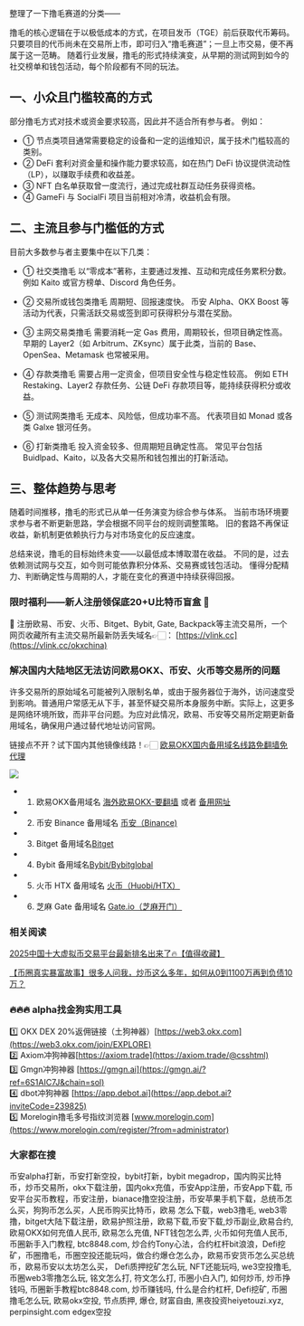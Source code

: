 整理了一下撸毛赛道的分类——

撸毛的核心逻辑在于以极低成本的方式，在项目发币（TGE）前后获取代币筹码。
只要项目的代币尚未在交易所上市，即可归入“撸毛赛道”；一旦上市交易，便不再属于这一范畴。
随着行业发展，撸毛的形式持续演变，从早期的测试网到如今的社交榜单和钱包活动，每个阶段都有不同的玩法。

## 一、小众且门槛较高的方式
部分撸毛方式对技术或资金要求较高，因此并不适合所有参与者。
例如：
- ① 节点类项目通常需要稳定的设备和一定的运维知识，属于技术门槛较高的类别。
- ② DeFi 套利对资金量和操作能力要求较高，如在热门 DeFi 协议提供流动性（LP），以赚取手续费和收益差。
- ③ NFT 白名单获取曾一度流行，通过完成社群互动任务获得资格。
- ④ GameFi 与 SocialFi 项目当前相对冷清，收益机会有限。

## 二、主流且参与门槛低的方式

目前大多数参与者主要集中在以下几类：
- ① 社交类撸毛
以“零成本”著称，主要通过发推、互动和完成任务累积分数。
例如 Kaito 或官方榜单、Discord 角色任务。

- ② 交易所或钱包类撸毛
周期短、回报速度快。
币安 Alpha、OKX Boost 等活动为代表，只需活跃交易或签到即可获得积分与潜在奖励。

- ③ 主网交易类撸毛
需要消耗一定 Gas 费用，周期较长，但项目确定性高。
早期的 Layer2（如 Arbitrum、ZKsync）属于此类，当前的 Base、OpenSea、Metamask 也常被采用。
- ④ 存款类撸毛
需要占用一定资金，但项目安全性与稳定性较高。
例如 ETH Restaking、Layer2 存款任务、公链 DeFi 存款项目等，能持续获得积分或收益。

- ⑤ 测试网类撸毛
无成本、风险低，但成功率不高。
代表项目如 Monad 或各类 Galxe 银河任务。

- ⑥ 打新类撸毛
投入资金较多、但周期短且确定性高。
常见平台包括 Buidlpad、Kaito，以及各大交易所和钱包推出的打新活动。

## 三、整体趋势与思考

随着时间推移，撸毛的形式已从单一任务演变为综合参与体系。
当前市场环境要求参与者不断更新思路，学会根据不同平台的规则调整策略。
旧的套路不再保证收益，新机制更依赖执行力与对市场变化的反应速度。

总结来说，撸毛的目标始终未变——以最低成本博取潜在收益。
不同的是，过去依赖测试网与交互，如今则可能依靠积分体系、交易赛或钱包活动。
懂得分配精力、判断确定性与周期的人，才能在变化的赛道中持续获得回报。

### 限时福利——新人注册领保底20+U比特币盲盒 🎁
🎁 注册欧易、币安、火币、Bitget、Bybit, Gate, Backpack等主流交易所，一个网页收藏所有主流交易所最新防丢失域名👉🏻： [https://vlink.cc](https://vlink.cc/okxchina)

### 解决国内大陆地区无法访问欧易OKX、币安、火币等交易所的问题
许多交易所的原始域名可能被列入限制名单，或由于服务器位于海外，访问速度受到影响。普通用户常感无从下手，甚至怀疑交易所本身服务中断。实际上，这更多是网络环境所致，而非平台问题。为应对此情况，欧易、币安等交易所定期更新备用域名，确保用户通过替代地址访问官网。

链接点不开？试下国内其他镜像线路！👉🏻 [欧易OKX国内备用域名线路免翻墙免代理](https://vlink.cc/okxcn)

[![](https://307e939.webp.li/20250812124552161.png)](https://vlink.cc/okxcn)

- 1. 欧易OKX备用域名 [海外欧易OKX-要翻墙](https://www.okx.com/join/74873351) 或者 [备用网址](https://www.ouchyi.cc/zh-hans/join/74873351) 
- 2. 币安 Binance 备用域名 [币安（Binance)](https://accounts.binance.com/zh-CN/register?ref=36457687)
- 3. Bitget 备用域名[Bitget](https://www.bitget.com/zh-CN/referral/register?from=referral&clacCode=VRNEYUTR)
- 4. Bybit 备用域名[Bybit/Bybitglobal](https://www.bybitglobal.com/zh-MY/invite/?ref=VMKORMM)
- 5. 火币 HTX 备用域名 [火币（Huobi/HTX）](https://www.htx.com/invite/zh-cn/1f?invite_code=whf45223)
- 6. 芝麻 Gate 备用域名 [Gate.io（芝麻开门）](https://www.gate.io/zh/signup?ref_type=103&ref=A1ERAQ)

### 相关阅读
[2025中国十大虚拟币交易平台最新排名出来了🔥【值得收藏】](https://btc8848.com/top-10-exchanges/)

[【币圈真实暴富故事】很多人问我，炒币这么多年，如何从0到1100万再到负债10万？](https://heiyetouzi.xyz/biquanstory001/)

### 🔥🔥🔥 alpha找金狗实用工具
1️⃣ OKX DEX 20%返佣链接（土狗神器）[https://web3.okx.com](https://web3.okx.com/join/EXPLORE)  
2️⃣ Axiom冲狗神器[https://axiom.trade](https://axiom.trade/@csshtml)  
3️⃣ Gmgn冲狗神器 [https://gmgn.ai](https://gmgn.ai/?ref=6S1AIC7J&chain=sol)  
4️⃣ dbot冲狗神器 [https://app.debot.ai](https://app.debot.ai?inviteCode=239825)  
5️⃣ Morelogin撸毛多号指纹浏览器 [www.morelogin.com](https://www.morelogin.com/register/?from=administrator)    

### 大家都在搜
币安alpha打新，币安打新空投，bybit打新，bybit megadrop，国内购买比特币，炒币交易所，okx下载注册，国内okx充值，币安App注册，币安App下载, 币安平台买币教程，币安注册，bianace撸空投注册，币安苹果手机下载，总统币怎么买，狗狗币怎么买，人民币购买比特币，欧易 怎么下载，web3撸毛, web3零撸，bitget大陆下载注册，欧易护照注册，欧易下载,币安下载,炒币副业,欧易合约, 欧易OKX如何充值人民币, 欧易怎么充值, NFT钱包怎么弄, 火币如何充值人民币, 币圈新手入门教程, btc8848.com, 炒合约Tony心法，合约杠杆bit浪浪，Defi挖矿，币圈撸毛，币圈空投还能玩吗，做合约爆仓怎么办，欧易币安货币怎么买总统币，欧易币安以太坊怎么买， Defi质押挖矿怎么玩, NFT还能玩吗, we3空投撸毛, 币圈web3零撸怎么玩, 铭文怎么打, 符文怎么打, 币圈小白入门, 如何炒币, 炒币挣钱吗, 币圈新手教程btc8848.com, 炒币赚钱吗, 什么是合约杠杆, Defi挖矿, 币圈撸毛怎么玩, 欧易okx空投, 节点质押, 爆仓, 财富自由, 黑夜投资heiyetouzi.xyz, perpinsight.com edgex空投
